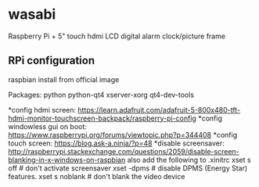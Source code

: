 # wasabi

Raspberry Pi + 5" touch hdmi LCD digital alarm clock/picture frame

RPi configuration
-----------------
raspbian install from official image

Packages:
python
python-qt4
xserver-xorg
qt4-dev-tools

*config hdmi screen: https://learn.adafruit.com/adafruit-5-800x480-tft-hdmi-monitor-touchscreen-backpack/raspberry-pi-config
*config windowless gui on boot: https://www.raspberrypi.org/forums/viewtopic.php?p=344408
*config touch screen: https://blog.ask-a.ninja/?p=48
*disable screensaver: http://raspberrypi.stackexchange.com/questions/2059/disable-screen-blanking-in-x-windows-on-raspbian
      also add the following to .xinitrc
	    xset s off         # don't activate screensaver
      xset -dpms         # disable DPMS (Energy Star) features.
      xset s noblank     # don't blank the video device



